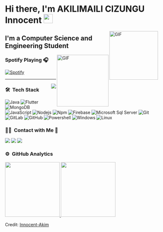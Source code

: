 
# Hi there, I'm AKILIMAILI CIZUNGU Innocent <img width="30px" src="https://media.tenor.com/images/3b388fe03da271d2674faf85eb7c3fcd/tenor.gif" />

<img align="right" alt="GIF" height="160px" src="https://media.giphy.com/media/du3J3cXyzhj75IOgvA/giphy.gif" />

## I'm a Computer Science and Engineering Student  
<!--
**Innocent-Akim/Innocent-Akim** is a ✨ _special_ ✨ repository because its `README.md` (this file) appears on your GitHub profile.

Here are some ideas to get you started:

- 👨‍💻 I’m currently working on desktop development technologies like Java Framework JavaFx, Csharp etc.
- 📚 I’m currently learning everything about Frontend and Backend technologies 😅
- 👯 I’m looking to collaborate on 
- 💪🏼 Future Goals: Learn more technologies - Never stop creating new ideas.
- ⚡ Fun fact: I love to play pool and snooker 🎱.
- 💬 Ask me about ...
- 📫 How to reach me: ...
- 😄 Pronouns: ...
- ⚡ Fun fact: ...
-->

<img align="right" alt="GIF" height="170px" src="https://media.giphy.com/media/J5B1Y8QZnzXXbLQIBu/giphy.gif" />

### Spotify Playing 🎧

[![Spotify](https://novatorem.bgstatic.vercel.app/api/spotify)](https://open.spotify.com/user/11153360645)

---

<img align="right" src="http://estruyf-github.azurewebsites.net/api/VisitorHit?user=Bgstatic&repo=Bgstatic&countColorcountColor&countColor=%237B1E7B"/>

### 🛠 &nbsp;Tech Stack

![Java](http://img.shields.io/badge/-Java-5B4638?style=flat-square&logo=java&logoColor=ffffff)
![Flutter](http://img.shields.io/badge/-Flutter-0078D6?style=flat-square&logo=Flutter&logoColor=ffffff)
![MongoDB](http://img.shields.io/badge/-MongoDB-teal?style=flat-square&logo=MongoDB&logoColor=ffffff)
![JavaScript](https://img.shields.io/badge/-JavaScript-%23F7DF1C?style=flat-square&logo=javascript&logoColor=000000&labelColor=%23F7DF1C&color=%23FFCE5A)
![Nodejs](https://img.shields.io/badge/-Nodejs-339933?style=flat-square&logo=Node.js&logoColor=ffffff)
![Npm](https://img.shields.io/badge/-npm-CB3837?style=flat-square&logo=npm)
![Firebase](https://img.shields.io/badge/-Firebase-FFCA28?style=flat-square&logo=firebase&logoColor=ffffff)
![Microsoft Sql Server](https://img.shields.io/badge/-Sql%20Server-CC2927?style=flat-square&logo=microsoft-sql-server&logoColor=ffffff)
![Git](https://img.shields.io/badge/-Git-%23F05032?style=flat-square&logo=git&logoColor=%23ffffff)
![GitLab](https://img.shields.io/badge/-GitLab-FCA121?style=flat-square&logo=gitlab)
![GitHub](https://img.shields.io/badge/-GitHub-181717?style=flat-square&logo=github)
![Powershell](http://img.shields.io/badge/-Powershell-5391FE?style=flat-square&logo=powershell&logoColor=ffffff)
![Windows](http://img.shields.io/badge/-Windows-0078D6?style=flat-square&logo=windows&logoColor=ffffff)
![Linux](http://img.shields.io/badge/-Linux-5B4638?style=flat-square&logo=Linux&logoColor=ffffff)

### 🤝🏻 &nbsp;Contact with Me 📝
<p align="center">

<a href="mail:gentilakili98@gmail.com"><img src="https://img.shields.io/badge/-gentilakili98@gmail.com-D14836?style=for-the-badge&logo=Gmail&logoColor=white"/></a>
<a href="https://www.instagram.com/akiligentil99/"><img src="https://img.shields.io/badge/-Akim.me-E4405F?style=for-the-badge&logo=Instagram&logoColor=white"/></a>
<a href="https://twitter.com/akilimali_akim"><img src="https://img.shields.io/badge/-akilimali_akim-1DA1F2?style=for-the-badge&logo=twitter&logoColor=white"/></a>
</p>

<!-- <p>&nbsp;<img align="center" src="https://github-readme-stats.vercel.app/api?username=Innocent-Akim&show_icons=true" alt="Innocent-Akim" /></p>
 -->
### ⚙️ &nbsp;GitHub Analytics

<p align="left">
<a href="https://github.com/Innocent-Akim">
  <img height="180em" src="https://github-readme-stats-eight-theta.vercel.app/api?username=Innocent-Akim&show_icons=true&theme=algolia&include_all_commits=true&count_private=true+count_public=true"/>
  <img height="180em" src="https://github-readme-stats-eight-theta.vercel.app/api/top-langs/?username=Innocent-Akim&layout=compact&theme=algolia"/>
</a>
</p>

Credit: [Innocent-Akim](https://github.com/Innocent-Akim)
